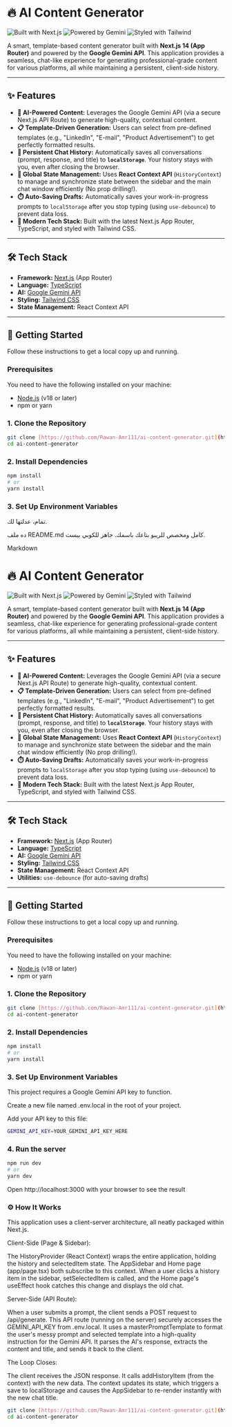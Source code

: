 # 🔥 AI Content Generator

![Built with Next.js](https://img.shields.io/badge/Built%20with-Next.js-black?style=for-the-badge&logo=nextdotjs)
![Powered by Gemini](https://img.shields.io/badge/Powered%20by-Gemini-blue?style=for-the-badge&logo=google)
![Styled with Tailwind](https://img.shields.io/badge/Styled%20with-Tailwind%20CSS-38B2AC?style=for-the-badge&logo=tailwind-css)

A smart, template-based content generator built with **Next.js 14 (App Router)** and powered by the **Google Gemini API**. This application provides a seamless, chat-like experience for generating professional-grade content for various platforms, all while maintaining a persistent, client-side history.

---

## ✨ Features

* **🤖 AI-Powered Content:** Leverages the Google Gemini API (via a secure Next.js API Route) to generate high-quality, contextual content.
* **📋 Template-Driven Generation:** Users can select from pre-defined templates (e.g., "LinkedIn", "E-mail", "Product Advertisement") to get perfectly formatted results.
* **💾 Persistent Chat History:** Automatically saves all conversations (prompt, response, and title) to **`localStorage`**. Your history stays with you, even after closing the browser.
* **🔄 Global State Management:** Uses **React Context API** (`HistoryContext`) to manage and synchronize state between the sidebar and the main chat window efficiently (No prop drilling!).
* **⏱️ Auto-Saving Drafts:** Automatically saves your work-in-progress prompts to `localStorage` after you stop typing (using `use-debounce`) to prevent data loss.
* **🚀 Modern Tech Stack:** Built with the latest Next.js App Router, TypeScript, and styled with Tailwind CSS.

---

## 🛠️ Tech Stack

* **Framework:** [Next.js](https://nextjs.org/) (App Router)
* **Language:** [TypeScript](https://www.typescriptlang.org/)
* **AI:** [Google Gemini API](https://ai.google.dev/)
* **Styling:** [Tailwind CSS](https://tailwindcss.com/)
* **State Management:** React Context API

---

## 🚀 Getting Started

Follow these instructions to get a local copy up and running.

### Prerequisites

You need to have the following installed on your machine:
* [Node.js](https://nodejs.org/en) (v18 or later)
* npm or yarn

### 1. Clone the Repository
```bash
git clone [https://github.com/Rawan-Amr111/ai-content-generator.git](https://github.com/Rawan-Amr111/ai-content-generator.git)
cd ai-content-generator
```

### 2. Install Dependencies
```bash
npm install
# or
yarn install
```
### 3. Set Up Environment Variables
تمام، عدلتها لك.

ده ملف README.md كامل ومخصص للريبو بتاعك باسمك. جاهز للكوبي بيست.

Markdown

# 🔥 AI Content Generator

![Built with Next.js](https://img.shields.io/badge/Built%20with-Next.js-black?style=for-the-badge&logo=nextdotjs)
![Powered by Gemini](https://img.shields.io/badge/Powered%20by-Gemini-blue?style=for-the-badge&logo=google)
![Styled with Tailwind](https://img.shields.io/badge/Styled%20with-Tailwind%20CSS-38B2AC?style=for-the-badge&logo=tailwind-css)

A smart, template-based content generator built with **Next.js 14 (App Router)** and powered by the **Google Gemini API**. This application provides a seamless, chat-like experience for generating professional-grade content for various platforms, all while maintaining a persistent, client-side history.

---

## ✨ Features

* **🤖 AI-Powered Content:** Leverages the Google Gemini API (via a secure Next.js API Route) to generate high-quality, contextual content.
* **📋 Template-Driven Generation:** Users can select from pre-defined templates (e.g., "LinkedIn", "E-mail", "Product Advertisement") to get perfectly formatted results.
* **💾 Persistent Chat History:** Automatically saves all conversations (prompt, response, and title) to **`localStorage`**. Your history stays with you, even after closing the browser.
* **🔄 Global State Management:** Uses **React Context API** (`HistoryContext`) to manage and synchronize state between the sidebar and the main chat window efficiently (No prop drilling!).
* **⏱️ Auto-Saving Drafts:** Automatically saves your work-in-progress prompts to `localStorage` after you stop typing (using `use-debounce`) to prevent data loss.
* **🚀 Modern Tech Stack:** Built with the latest Next.js App Router, TypeScript, and styled with Tailwind CSS.

---

## 🛠️ Tech Stack

* **Framework:** [Next.js](https://nextjs.org/) (App Router)
* **Language:** [TypeScript](https://www.typescriptlang.org/)
* **AI:** [Google Gemini API](https://ai.google.dev/)
* **Styling:** [Tailwind CSS](https://tailwindcss.com/)
* **State Management:** React Context API
* **Utilities:** `use-debounce` (for auto-saving drafts)

---

## 🚀 Getting Started

Follow these instructions to get a local copy up and running.

### Prerequisites

You need to have the following installed on your machine:
* [Node.js](https://nodejs.org/en) (v18 or later)
* npm or yarn

### 1. Clone the Repository

```bash
git clone [https://github.com/Rawan-Amr111/ai-content-generator.git](https://github.com/Rawan-Amr111/ai-content-generator.git)
cd ai-content-generator
```
### 2. Install Dependencies
```bash
npm install
# or
yarn install
```
### 3. Set Up Environment Variables
This project requires a Google Gemini API key to function.

Create a new file named .env.local in the root of your project.

Add your API key to this file:
```bash
GEMINI_API_KEY=YOUR_GEMINI_API_KEY_HERE
```
### 4. Run the server
```bash
npm run dev
# or
yarn dev
```
Open http://localhost:3000 with your browser to see the result

### ⚙️ How It Works
This application uses a client-server architecture, all neatly packaged within Next.js.

Client-Side (Page & Sidebar):

The HistoryProvider (React Context) wraps the entire application, holding the history and selectedItem state.
The AppSidebar and Home page (app/page.tsx) both subscribe to this context.
When a user clicks a history item in the sidebar, setSelectedItem is called, and the Home page's useEffect hook catches this change and displays the old chat.

Server-Side (API Route):

When a user submits a prompt, the client sends a POST request to /api/generate.
This API route (running on the server) securely accesses the GEMINI_API_KEY from .env.local.
It uses a masterPromptTemplate to format the user's messy prompt and selected template into a high-quality instruction for the Gemini API.
It parses the AI's response, extracts the content and title, and sends it back to the client.

The Loop Closes:

The client receives the JSON response.
It calls addHistoryItem (from the context) with the new data.
The context updates its state, which triggers a save to localStorage and causes the AppSidebar to re-render instantly with the new chat title.
```bash
git clone [https://github.com/Rawan-Amr111/ai-content-generator.git](https://github.com/Rawan-Amr111/ai-content-generator.git)
cd ai-content-generator
